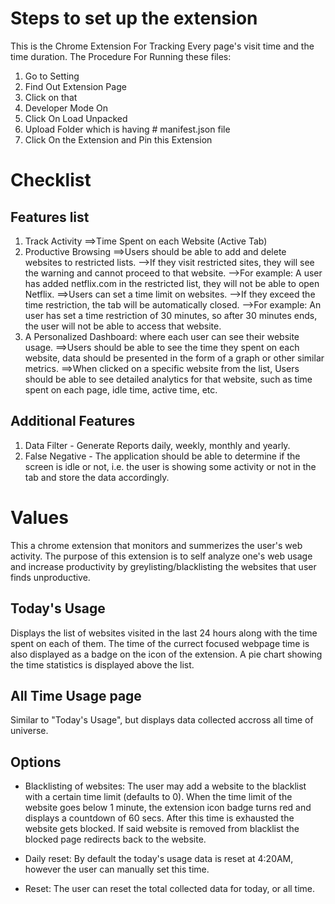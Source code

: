 # Steps to set up the extension
This is the Chrome Extension For Tracking Every page's visit time and the time duration. The Procedure For Running these files:

1. Go to Setting
2. Find Out Extension Page
3. Click on that
4. Developer Mode On
5. Click On Load Unpacked
6. Upload Folder which is having # manifest.json file
7. Click On the Extension and Pin this Extension

# Checklist

## Features list

1. Track Activity
    ==>Time Spent on each Website (Active Tab)
2. Productive Browsing 
    ==>Users should be able to add and delete websites to restricted lists.
        -->If they visit restricted sites, they will see the warning and cannot proceed to that website.
        -->For example: A user has added netflix.com in the restricted list, they will not be able to open Netflix.
    ==>Users can set a time limit on websites.
        -->If they exceed the time restriction, the tab will be automatically closed.
        -->For example: An user has set a time restriction of 30 minutes, so after 30 minutes ends, the user will not be able to access that website.
3. A Personalized Dashboard: where each user can see their website usage.
    ==>Users should be able to see the time they spent on each website, data should be presented in the form of a graph or other similar metrics.
    ==>When clicked on a specific website from the list, Users should be able to see detailed analytics for that website, such as time spent on each page, idle time, active time, etc.

## Additional Features

1. Data Filter - Generate Reports daily, weekly, monthly and yearly.
2. False Negative - The application should be able to determine if the screen is idle or not, i.e. the user is showing some activity or not in the tab and store the data accordingly.


# Values

This a chrome extension that monitors and summerizes the user's web activity. The purpose of this extension is to self analyze one's web usage and increase productivity by greylisting/blacklisting the websites that user finds unproductive.

## Today's Usage

Displays the list of websites visited in the last 24 hours along with the time spent on each of them. The time of the currect focused webpage time is also displayed as a badge on the icon of the extension.
A pie chart showing the time statistics is displayed above the list.

## All Time Usage page

Similar to "Today's Usage", but displays data collected accross all time of universe.

## Options

- Blacklisting of websites: The user may add a website to the blacklist with a certain time limit (defaults to 0). When the time limit of the website goes below 1 minute, the extension icon badge turns red and displays a countdown of 60 secs. After this time is exhausted the website gets blocked. If said website is removed from blacklist the blocked page redirects back to the website.

- Daily reset: By default the today's usage data is reset at 4:20AM, however the user can manually set this time.

- Reset: The user can reset the total collected data for today, or all time.
